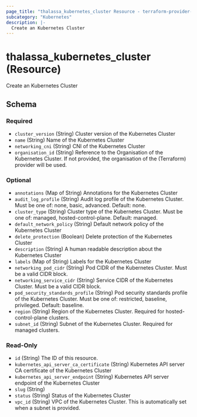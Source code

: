 ```yaml
---
page_title: "thalassa_kubernetes_cluster Resource - terraform-provider-thalassa"
subcategory: "Kubernetes"
description: |-
  Create an Kubernetes Cluster
---
```


# thalassa_kubernetes_cluster (Resource)

Create an Kubernetes Cluster


<!-- schema generated by tfplugindocs -->
## Schema

### Required

- `cluster_version` (String) Cluster version of the Kubernetes Cluster
- `name` (String) Name of the Kubernetes Cluster
- `networking_cni` (String) CNI of the Kubernetes Cluster
- `organisation_id` (String) Reference to the Organisation of the Kubernetes Cluster. If not provided, the organisation of the (Terraform) provider will be used.

### Optional

- `annotations` (Map of String) Annotations for the Kubernetes Cluster
- `audit_log_profile` (String) Audit log profile of the Kubernetes Cluster. Must be one of: none, basic, advanced. Default: none.
- `cluster_type` (String) Cluster type of the Kubernetes Cluster. Must be one of: managed, hosted-control-plane. Default: managed.
- `default_network_policy` (String) Default network policy of the Kubernetes Cluster
- `delete_protection` (Boolean) Delete protection of the Kubernetes Cluster
- `description` (String) A human readable description about the Kubernetes Cluster
- `labels` (Map of String) Labels for the Kubernetes Cluster
- `networking_pod_cidr` (String) Pod CIDR of the Kubernetes Cluster. Must be a valid CIDR block.
- `networking_service_cidr` (String) Service CIDR of the Kubernetes Cluster. Must be a valid CIDR block.
- `pod_security_standards_profile` (String) Pod security standards profile of the Kubernetes Cluster. Must be one of: restricted, baseline, privileged. Default: baseline.
- `region` (String) Region of the Kubernetes Cluster. Required for hosted-control-plane clusters.
- `subnet_id` (String) Subnet of the Kubernetes Cluster. Required for managed clusters.

### Read-Only

- `id` (String) The ID of this resource.
- `kubernetes_api_server_ca_certificate` (String) Kubernetes API server CA certificate of the Kubernetes Cluster
- `kubernetes_api_server_endpoint` (String) Kubernetes API server endpoint of the Kubernetes Cluster
- `slug` (String)
- `status` (String) Status of the Kubernetes Cluster
- `vpc_id` (String) VPC of the Kubernetes Cluster. This is automatically set when a subnet is provided.


